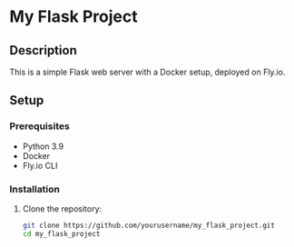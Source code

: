 # My Flask Project

## Description
This is a simple Flask web server with a Docker setup, deployed on Fly.io.

## Setup

### Prerequisites
- Python 3.9
- Docker
- Fly.io CLI

### Installation

1. Clone the repository:
   ```bash
   git clone https://github.com/yourusername/my_flask_project.git
   cd my_flask_project
